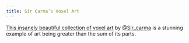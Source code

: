 ```yaml
---
title: Sir Carma’s Voxel Art
---
```


[This insanely beautiful collection of voxel art](http://imgur.com/gallery/8zEE1/) by [@Sir_carma](https://twitter.com/Sir_carma) is a stunning example of art being greater than the sum of its parts.